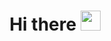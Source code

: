 <h1 align = "center"> Hi there <img src="https://github.com/blackcater/blackcater/raw/main/images/Hi.gif" height="32"/></h1>
<!--
**BogdanNovoselov/BogdanNovoselov** is a ✨ _special_ ✨ repository because its `README.md` (this file) appears on your GitHub profile.

Here are some ideas to get you started:

- 🔭 I’m currently working on ...
- 🌱 I’m currently learning ...
- 👯 I’m looking to collaborate on ...
- 🤔 I’m looking for help with ...
- 💬 Ask me about ...
- 📫 How to reach me: ...
- 😄 Pronouns: ...
- ⚡ Fun fact: ...
-->

